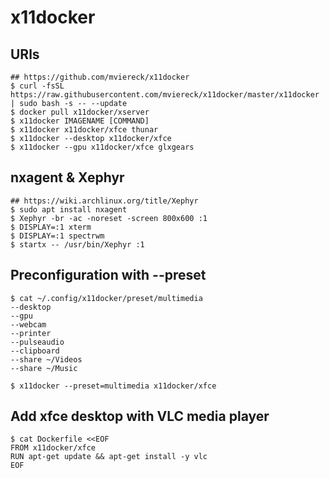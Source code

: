 x11docker
=========

## URls

    ## https://github.com/mviereck/x11docker
    $ curl -fsSL https://raw.githubusercontent.com/mviereck/x11docker/master/x11docker | sudo bash -s -- --update
    $ docker pull x11docker/xserver
    $ x11docker IMAGENAME [COMMAND]
    $ x11docker x11docker/xfce thunar
    $ x11docker --desktop x11docker/xfce
    $ x11docker --gpu x11docker/xfce glxgears

## nxagent & Xephyr

    ## https://wiki.archlinux.org/title/Xephyr
    $ sudo apt install nxagent
    $ Xephyr -br -ac -noreset -screen 800x600 :1
    $ DISPLAY=:1 xterm
    $ DISPLAY=:1 spectrwm
    $ startx -- /usr/bin/Xephyr :1

## Preconfiguration with --preset

    $ cat ~/.config/x11docker/preset/multimedia
    --desktop
    --gpu
    --webcam
    --printer
    --pulseaudio
    --clipboard
    --share ~/Videos
    --share ~/Music

    $ x11docker --preset=multimedia x11docker/xfce

## Add xfce desktop with VLC media player

    $ cat Dockerfile <<EOF
    FROM x11docker/xfce
    RUN apt-get update && apt-get install -y vlc
    EOF
